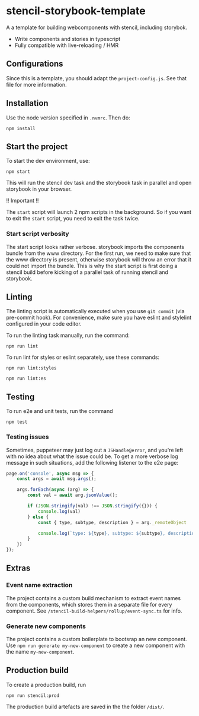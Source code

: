 # stencil-storybook-template

A a template for building webcomponents with stencil, including storybok.

- Write components and stories in typescript
- Fully compatible with live-reloading / HMR

## Configurations

Since this is a template, you should adapt the `project-config.js`. See
that file for more information.

## Installation

Use the node version specified in `.nvmrc`. Then do:

```
npm install
```

## Start the project

To start the dev environment, use:

```
npm start
```

This will run the stencil dev task and the storybook task in parallel and open storybook in your browser.

!! Important !!

The `start` script will launch 2 npm scripts in the background. So if you want to exit the `start` script, you need to exit the task twice.

### Start script verbosity

The start script looks rather verbose. storybook imports the components bundle from the www directory. For the first run, we need to make sure that the www directory is present, otherwise storybook will throw an error that it could not import the bundle. This is why the start script is first doing a stencil build before kicking of a parallel task of running stencil and storybook.

## Linting

The linting script is automatically executed when you use `git commit` (via pre-commit hook). For convenience, make sure you have eslint and stylelint configured in your code editor.

To run the linting task manually, run the command:

```
npm run lint
```

To run lint for styles or eslint separately, use these commands:

```
npm run lint:styles
```

```
npm run lint:es
```


## Testing

To run e2e and unit tests, run the command

```
npm test
```

### Testing issues

Sometimes, puppeteer may just log out a `JSHandle@error`, and you're left with no idea about what the issue could be. To get a more verbose log message in such situations, add the following listener to the e2e page:
```javascript
page.on('console', async msg => {
	const args = await msg.args();

	args.forEach(async (arg) => {
		const val = await arg.jsonValue();

		if (JSON.stringify(val) !== JSON.stringify({})) {
			console.log(val)
		} else {
			const { type, subtype, description } = arg._remoteObject

			console.log(`type: ${type}, subtype: ${subtype}, description:\n ${description}`)
		}
	})
});
```

## Extras

### Event name extraction

The project contains a custom build mechanism to extract event names from the components, which stores them in a separate file for every component. See `/stencil-build-helpers/rollup/event-sync.ts` for info.

### Generate new components

The project contains a custom boilerplate to bootsrap an new component. Use `npm run generate my-new-component` to create a new component with the name `my-new-component`.

## Production build

To create a production build, run

```
npm run stencil:prod
```

The production build artefacts are saved in the the folder `/dist/`.
